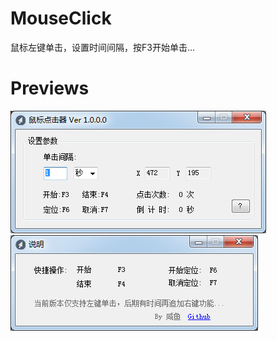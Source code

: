 # MouseClick
鼠标左键单击，设置时间间隔，按F3开始单击...

# Previews
![image](https://github.com/ii2m/MouseClick/blob/master/preview/main.png)  
![image](https://github.com/ii2m/MouseClick/blob/master/preview/help.png)  
